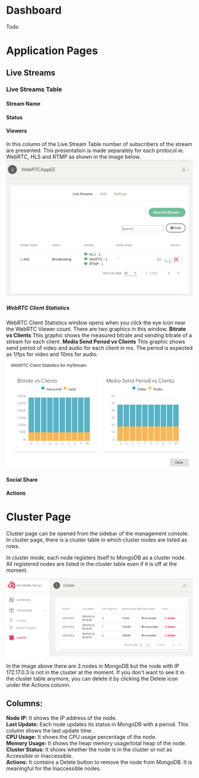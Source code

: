 # Dashboard
Todo
# Application Pages
## Live Streams
### Live Streams Table
#### Stream Name
#### Status
#### Viewers
In this column of the Live Stream Table number of subscribers of the stream are presented. This presentation is made separately for each protocol ie. WebRTC, HLS and RTMP as shown in the image below.
![Antmedia Stream Viewers](images/antmedia-stream-viewers.png)
##### WebRTC Client Statistics
WebRTC Client Statistics window opens when you click the eye icon near the WebRTC Viewer count. There are two graphics in this window.
**Bitrate vs Clients**
This graphic shows the measured bitrate and sending bitrate of a stream for each client.
**Media Send Period vs Clients**
This graphic shows send period of video and audio for each client in ms. The period is expected as 1/fps for video and 10ms for audio.
![Antmedia WebRTC Client Statistics](images/antmedia-webrtc-statistics.png)
#### Social Share
#### Actions
# Cluster Page
Cluster page can be opened from the sidebar of the management console. In cluster page, there is a cluster table in which cluster nodes are listed as rows.

In cluster mode, each node registers itself to MongoDB as a cluster node. All registered nodes are listed in the cluster table even if it is off at the moment.

![Antmedia Cluster Page](images/antmedia-cluster.png)

In the image above there are 3 nodes in MongoDB but the node with IP 172.17.0.3 is not in the cluster at the moment. If you don't want to see it in the cluster table anymore, you can delete it by clicking the Delete icon under the Actions column.

## Columns:
**Node IP:** It shows the IP address of the node.\
**Last Update:** Each node updates its status in MongoDB with a period. This column shows the last update time.\
**CPU Usage:** It shows the CPU usage percentage of the node.\
**Memory Usage:** It shows the heap memory usage/total heap of the node.\
**Cluster Status:** It shows whether the node is in the cluster or not as Accessible or Inaccessible.\
**Actions:** It contains a Delete button to remove the node from MongoDB. It is meaningful for the Inaccessible nodes.


